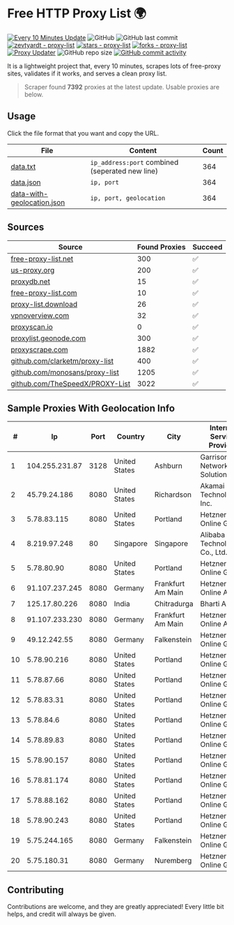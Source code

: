 
# Free HTTP Proxy List 🌍

[![Every 10 Minutes Update](https://github.com/mertguvencli/http-proxy-list/actions/workflows/main.yml/badge.svg?branch=main)](https://github.com/mertguvencli/http-proxy-list/actions/workflows/main.yml)
![GitHub](https://img.shields.io/github/license/mertguvencli/http-proxy-list)
![GitHub last commit](https://img.shields.io/github/last-commit/mertguvencli/http-proxy-list)
[![zevtyardt - proxy-list](https://img.shields.io/static/v1?label=zevtyardt&message=proxy-list&color=blue&logo=github)](https://github.com/zevtyardt/proxy-list "Go to GitHub repo")
[![stars - proxy-list](https://img.shields.io/github/stars/zevtyardt/proxy-list?style=social)](https://github.com/zevtyardt/proxy-list)
[![forks - proxy-list](https://img.shields.io/github/forks/zevtyardt/proxy-list?style=social)](https://github.com/zevtyardt/proxy-list)
[![Proxy Updater](https://github.com/zevtyardt/proxy-list/workflows/Proxy%20Updater/badge.svg)](https://github.com/zevtyardt/proxy-list/actions?query=workflow:"Proxy+Updater")
![GitHub repo size](https://img.shields.io/github/repo-size/zevtyardt/proxy-list)
[![GitHub commit activity](https://img.shields.io/github/commit-activity/m/zevtyardt/proxy-list?logo=commits)](https://github.com/zevtyardt/proxy-list/commits/main)

It is a lightweight project that, every 10 minutes, scrapes lots of free-proxy sites, validates if it works, and serves a clean proxy list.

> Scraper found **7392** proxies at the latest update. Usable proxies are below.

## Usage

Click the file format that you want and copy the URL.

|File|Content|Count|
|----|-------|-----|
|[data.txt](https://raw.githubusercontent.com/mertguvencli/http-proxy-list/main/proxy-list/data.txt)|`ip_address:port` combined (seperated new line)|364|
|[data.json](https://raw.githubusercontent.com/mertguvencli/http-proxy-list/main/proxy-list/data.json)|`ip, port`|364|
|[data-with-geolocation.json](https://raw.githubusercontent.com/mertguvencli/http-proxy-list/main/proxy-list/data-with-geolocation.json)|`ip, port, geolocation`|364|

## Sources

|Source|Found Proxies|Succeed|
|------|-------------|-------|
|[free-proxy-list.net](https://free-proxy-list.net)|300|✅|
|[us-proxy.org](https://www.us-proxy.org)|200|✅|
|[proxydb.net](http://proxydb.net)|15|✅|
|[free-proxy-list.com](https://free-proxy-list.com/?page=&port=&type%5B%5D=http&type%5B%5D=https&up_time=0&search=Search)|10|✅|
|[proxy-list.download](https://www.proxy-list.download/HTTP)|26|✅|
|[vpnoverview.com](https://vpnoverview.com/privacy/anonymous-browsing/free-proxy-servers)|32|✅|
|[proxyscan.io](https://www.proxyscan.io)|0|✅|
|[proxylist.geonode.com](https://proxylist.geonode.com/api/proxy-list?limit=300&page=1&sort_by=lastChecked&sort_type=desc&protocols=http,https)|300|✅|
|[proxyscrape.com](https://api.proxyscrape.com/v2/?request=displayproxies&protocol=http&timeout=10000&country=all&ssl=all&anonymity=all)|1882|✅|
|[github.com/clarketm/proxy-list](https://raw.githubusercontent.com/clarketm/proxy-list/master/proxy-list-raw.txt)|400|✅|
|[github.com/monosans/proxy-list](https://raw.githubusercontent.com/monosans/proxy-list/main/proxies/http.txt)|1205|✅|
|[github.com/TheSpeedX/PROXY-List](https://raw.githubusercontent.com/TheSpeedX/PROXY-List/master/http.txt)|3022|✅|


## Sample Proxies With Geolocation Info

|#|Ip|Port|Country|City|Internet Service Provider|
|-|--|----|-------|----|-------------------------|
|1|104.255.231.87|3128|United States|Ashburn|Garrison Network Solutions LLC|
|2|45.79.24.186|8080|United States|Richardson|Akamai Technologies, Inc.|
|3|5.78.83.115|8080|United States|Portland|Hetzner Online GmbH|
|4|8.219.97.248|80|Singapore|Singapore|Alibaba (US) Technology Co., Ltd.|
|5|5.78.80.90|8080|United States|Portland|Hetzner Online GmbH|
|6|91.107.237.245|8080|Germany|Frankfurt Am Main|Hetzner Online AG|
|7|125.17.80.226|8080|India|Chitradurga|Bharti Airtel|
|8|91.107.233.230|8080|Germany|Frankfurt Am Main|Hetzner Online AG|
|9|49.12.242.55|8080|Germany|Falkenstein|Hetzner Online GmbH|
|10|5.78.90.216|8080|United States|Portland|Hetzner Online GmbH|
|11|5.78.87.66|8080|United States|Portland|Hetzner Online GmbH|
|12|5.78.83.31|8080|United States|Portland|Hetzner Online GmbH|
|13|5.78.84.6|8080|United States|Portland|Hetzner Online GmbH|
|14|5.78.89.83|8080|United States|Portland|Hetzner Online GmbH|
|15|5.78.90.157|8080|United States|Portland|Hetzner Online GmbH|
|16|5.78.81.174|8080|United States|Portland|Hetzner Online GmbH|
|17|5.78.88.162|8080|United States|Portland|Hetzner Online GmbH|
|18|5.78.90.243|8080|United States|Portland|Hetzner Online GmbH|
|19|5.75.244.165|8080|Germany|Falkenstein|Hetzner Online GmbH|
|20|5.75.180.31|8080|Germany|Nuremberg|Hetzner Online GmbH|



## Contributing

Contributions are welcome, and they are greatly appreciated! Every
little bit helps, and credit will always be given.

